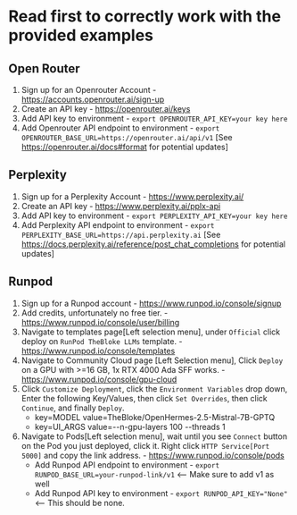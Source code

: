 # Read first to correctly work with the provided examples


## Open Router
1. Sign up for an Openrouter Account - https://accounts.openrouter.ai/sign-up
2. Create an API key - https://openrouter.ai/keys
3. Add API key to environment - `export OPENROUTER_API_KEY=your key here`
4. Add Openrouter API endpoint to environment - `export OPENROUTER_BASE_URL=https://openrouter.ai/api/v1` [See https://openrouter.ai/docs#format for potential updates]

## Perplexity
1. Sign up for a Perplexity Account - https://www.perplexity.ai/
2. Create an API key - https://www.perplexity.ai/pplx-api
3. Add API key to environment - `export PERPLEXITY_API_KEY=your key here`
4. Add Perplexity API endpoint to environment - `export PERPLEXITY_BASE_URL=https://api.perplexity.ai` [See https://docs.perplexity.ai/reference/post_chat_completions for potential updates]

## Runpod
1. Sign up for a Runpod account - https://www.runpod.io/console/signup
2. Add credits, unfortunately no free tier. - https://www.runpod.io/console/user/billing
3. Navigate to templates page[Left selection menu], under `Official` click deploy on `RunPod TheBloke LLMs` template. - https://www.runpod.io/console/templates
4. Navigate to Community Cloud page [Left Selection menu], Click `Deploy` on a GPU with >=16 GB, 1x RTX 4000 Ada SFF works. - https://www.runpod.io/console/gpu-cloud
5. Click `Customize Deployment`, click the `Environment Variables` drop down, Enter the following Key/Values, then click `Set Overrides`, then click `Continue`, and finally `Deploy`.
    - key=MODEL value=TheBloke/OpenHermes-2.5-Mistral-7B-GPTQ
    - key=UI_ARGS value=--n-gpu-layers 100 --threads 1
6. Navigate to Pods[Left selection menu], wait until you see `Connect` button on the Pod you just deployed, click it. Right click `HTTP Service[Port 5000]` and copy the link address. - https://www.runpod.io/console/pods
    - Add Runpod API endpoint to environment - `export RUNPOD_BASE_URL=your-runpod-link/v1` <-- Make sure to add v1 as well
    - Add Runpod API key to environment -  `export RUNPOD_API_KEY="None"` <-- This should be none.
